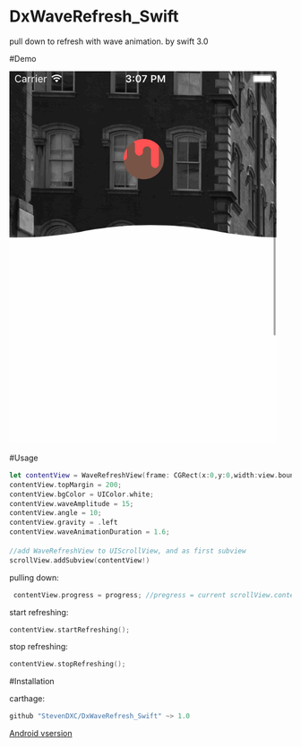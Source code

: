 # DxWaveRefresh_Swift

pull down to refresh with wave animation. by swift 3.0

#Demo


![](https://github.com/StevenDXC/DxWaveRefresh_Swift/blob/master/image/waverefresh.gif)

#Usage


```swift
let contentView = WaveRefreshView(frame: CGRect(x:0,y:0,width:view.bounds.width,height:1000));
contentView.topMargin = 200;      
contentView.bgColor = UIColor.white;
contentView.waveAmplitude = 15;
contentView.angle = 10;
contentView.gravity = .left
contentView.waveAnimationDuration = 1.6;

//add WaveRefreshView to UIScrollView, and as first subview
scrollView.addSubview(contentView!)
```

pulling down:

```swift
 contentView.progress = progress; //pregress = current scrollView.contentOffset.y / the contentOffsetY of trigger refreshing
```

start refreshing:

```swift
contentView.startRefreshing();
```


stop refreshing:

```swift
contentView.stopRefreshing();
```

#Installation

carthage:

```swift
github "StevenDXC/DxWaveRefresh_Swift" ~> 1.0
```
[Android vsersion](https://github.com/StevenDXC/DxWaveRefresh) 

